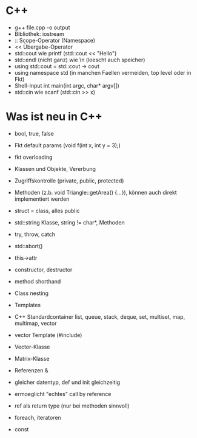 # C++
- g++ file.cpp -o output
- Bibliothek: iostream
- :: Scope-Operator (Namespace)
- << Übergabe-Operator
- std::cout wie printf (std::cout << "Hello")
- std::endl (nicht ganz) wie \n (loescht auch speicher)
- using std::cout = std::cout -> cout
- using namespace std (in manchen Faellen vermeiden, top level oder in Fkt)
- Shell-Input int main(int argc, char* argv[])
- std::cin wie scanf (std::cin >> x)

# Was ist neu in C++
- bool, true, false
- Fkt default params (void f(int x, int y = 3);)
- fkt overloading
- Klassen und Objekte, Vererbung
- Zugriffskontrolle (private, public, protected)
- Methoden (z.b. void Triangle::getArea() {...}), können auch direkt implementiert werden
- struct = class, alles public
- std::string Klasse, string != char*, Methoden
- try, throw, catch
- std::abort() 
- this->attr 
- constructor, destructor
- method shorthand 
- Class nesting
- Templates
- C++ Standardcontainer list, queue, stack, deque, set, multiset, map, multimap, vector
- vector Template (#include<vector>)

- Vector-Klasse
- Matrix-Klasse
- Referenzen &
 - gleicher datentyp, def und init gleichzeitig
 - ermoeglicht "echtes" call by reference
 - ref als return type (nur bei methoden sinnvoll) 
- foreach, iteratoren
- const 
